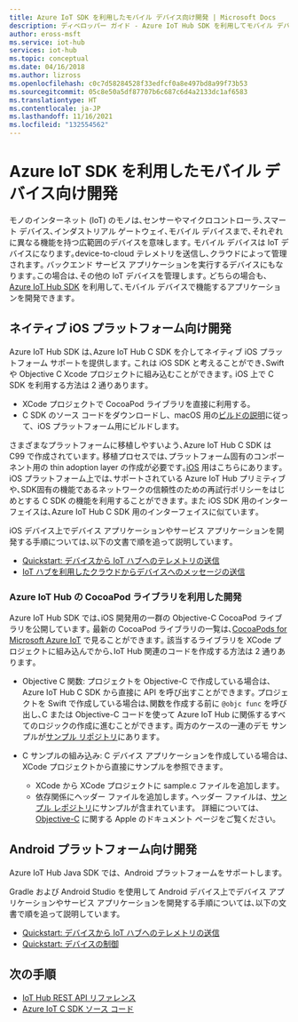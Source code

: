 ```yaml
---
title: Azure IoT SDK を利用したモバイル デバイス向け開発 | Microsoft Docs
description: ディベロッパー ガイド - Azure IoT Hub SDK を利用してモバイル デバイス向け開発を行う方法を学びます｡
author: eross-msft
ms.service: iot-hub
services: iot-hub
ms.topic: conceptual
ms.date: 04/16/2018
ms.author: lizross
ms.openlocfilehash: c0c7d58284528f33edfcf0a8e497bd8a99f73b53
ms.sourcegitcommit: 05c8e50a5df87707b6c687c6d4a2133dc1af6583
ms.translationtype: HT
ms.contentlocale: ja-JP
ms.lasthandoff: 11/16/2021
ms.locfileid: "132554562"
---
```

# <a name="develop-for-mobile-devices-using-azure-iot-sdks"></a>Azure IoT SDK を利用したモバイル デバイス向け開発

モノのインターネット (IoT) のモノは､センサーやマイクロコントローラ､スマート デバイス､インダストリアル ゲートウェイ､モバイル デバイスまで､それぞれに異なる機能を持つ広範囲のデバイスを意味します｡  モバイル デバイスは IoT デバイスになります｡device-to-cloud テレメトリを送信し､クラウドによって管理されます｡  バックエンド サービス アプリケーションを実行するデバイスにもなります｡この場合は､その他の IoT デバイスを管理します｡  どちらの場合も､ [Azure IoT Hub SDK](./iot-hub-devguide-sdks.md) を利用して､モバイル デバイスで機能するアプリケーションを開発できます｡  

## <a name="develop-for-native-ios-platform"></a>ネイティブ iOS プラットフォーム向け開発

Azure IoT Hub SDK は､Azure IoT Hub C SDK を介してネイティブ iOS プラットフォーム サポートを提供します｡  これは iOS SDK と考えることができ､Swift や Objective C Xcode プロジェクトに組み込むことができます｡  iOS 上で C SDK を利用する方法は 2 通りあります｡

*  XCode プロジェクトで CocoaPod ライブラリを直接に利用する｡  
* C SDK のソース コードをダウンロードし、macOS 用の[ビルドの説明](https://github.com/Azure/azure-iot-sdk-c/blob/master/doc/devbox_setup.md)に従って、iOS プラットフォーム用にビルドします。  

さまざまなプラットフォームに移植しやすいよう､Azure IoT Hub C SDK は C99 で作成されています｡  移植プロセスでは､プラットフォーム固有のコンポーネント用の thin adoption layer の作成が必要です｡[iOS](https://github.com/Azure/azure-c-shared-utility/tree/master/pal/ios-osx) 用はこちらにあります｡  iOS プラットフォーム上では､サポートされている Azure IoT Hub プリミティブや､SDK固有の機能であるネットワークの信頼性のための再試行ポリシーをはじめとする C SDK の機能を利用することができます｡  また iOS SDK 用のインターフェイスは､Azure IoT Hub C SDK 用のインターフェイスに似ています｡  

iOS デバイス上でデバイス アプリケーションやサービス アプリケーションを開発する手順については､以下の文書で順を追って説明しています｡

* [Quickstart: デバイスから IoT ハブへのテレメトリの送信](../iot-develop/quickstart-send-telemetry-iot-hub.md)  
* [IoT ハブを利用したクラウドからデバイスへのメッセージの送信](iot-hub-ios-swift-c2d.md) 

### <a name="develop-with-azure-iot-hub-cocoapod-libraries"></a>Azure IoT Hub の CocoaPod ライブラリを利用した開発

Azure IoT Hub SDK では､iOS 開発用の一群の Objective-C CocoaPod ライブラリを公開しています｡  最新の CocoaPod ライブラリの一覧は､[CocoaPods for Microsoft Azure IoT](https://github.com/Azure/azure-iot-sdk-c/blob/master/iothub_client/samples/ios/CocoaPods.md) で見ることができます｡  該当するライブラリを XCode プロジェクトに組み込んでから､IoT Hub 関連のコードを作成する方法は 2 通りあります｡

* Objective C 関数: プロジェクトを Objective-C で作成している場合は､Azure IoT Hub C SDK から直接に API を呼び出すことができます｡  プロジェクトを Swift で作成している場合は､関数を作成する前に `@objc func` を呼び出し､C または Objective-C コードを使って Azure IoT Hub に関係するすべてのロジックの作成に進むことができます｡  両方のケースの一連のデモ サンプルが[サンプル リポジトリ](https://github.com/Azure-Samples/azure-iot-samples-ios)にあります｡  

* C サンプルの組み込み: C デバイス アプリケーションを作成している場合は､XCode プロジェクトから直接にサンプルを参照できます｡ 
    * XCode から XCode プロジェクトに sample.c ファイルを追加します｡  
    * 依存関係にヘッダー ファイルを追加します｡  ヘッダー ファイルは、[サンプル レポジトリ](https://github.com/Azure-Samples/azure-iot-samples-ios)にサンプルが含まれています。 詳細については､[Objective-C](https://developer.apple.com/documentation/objectivec) に関する Apple のドキュメント ページをご覧ください｡

## <a name="develop-for-android-platform"></a>Android プラットフォーム向け開発
Azure IoT Hub Java SDK では、Android プラットフォームをサポートします。

Gradle および Android Studio を使用して Android デバイス上でデバイス アプリケーションやサービス アプリケーションを開発する手順については､以下の文書で順を追って説明しています。

* [Quickstart: デバイスから IoT ハブへのテレメトリの送信](../iot-develop/quickstart-send-telemetry-iot-hub.md)  
* [Quickstart: デバイスの制御](quickstart-control-device-android.md) 

## <a name="next-steps"></a>次の手順

* [IoT Hub REST API リファレンス](/rest/api/iothub/)
* [Azure IoT C SDK ソース コード](https://github.com/Azure/azure-iot-sdk-c)